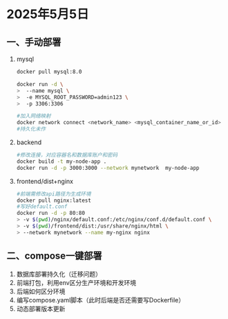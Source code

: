 # 2025年5月5日

## 一、手动部署

1. mysql

   ```bash
   docker pull mysql:8.0
   
   docker run -d \
   >  --name mysql \
   >  -e MYSQL_ROOT_PASSWORD=admin123 \
   >  -p 3306:3306
   
   #加入网络映射
   docker network connect <network_name> <mysql_container_name_or_id>
   #持久化未作
   ```

2. backend

   ```bash
   #修改连接，对应容器名和数据库账户和密码
   docker build -t my-node-app .
   docker run -d -p 3000:3000 --network mynetwork  my-node-app
   ```

   

3. frontend/dist+nginx

   ```bash
   #前端需修改api路径为生成环境
   docker pull nginx:latest
   #写好default.conf
   docker run -d -p 80:80 
   > -v $(pwd)/nginx/default.conf:/etc/nginx/conf.d/default.conf \
   > -v $(pwd)/frontend/dist:/usr/share/nginx/html \
   > --network mynetwork --name my-nginx nginx
   
   ```

   

## 二、compose一键部署

1. 数据库部署持久化（迁移问题）
2. 前端打包，利用env区分生产环境和开发环境
3. 后端如何区分环境
4. 编写compose.yaml脚本（此时后端是否还需要写Dockerfile）
5. 动态部署版本更新

